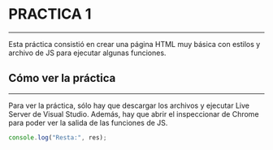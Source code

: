 
# PRACTICA 1
---
Esta práctica consistió en crear una página HTML muy básica con estilos y archivo de JS para ejecutar algunas funciones.

## Cómo ver la práctica
---
Para ver la práctica, sólo hay que descargar los archivos y ejecutar Live Server de Visual Studio. Además, hay que abrir el inspeccionar de Chrome para poder ver la salida de las funciones de JS.

```javascript
console.log("Resta:", res);

